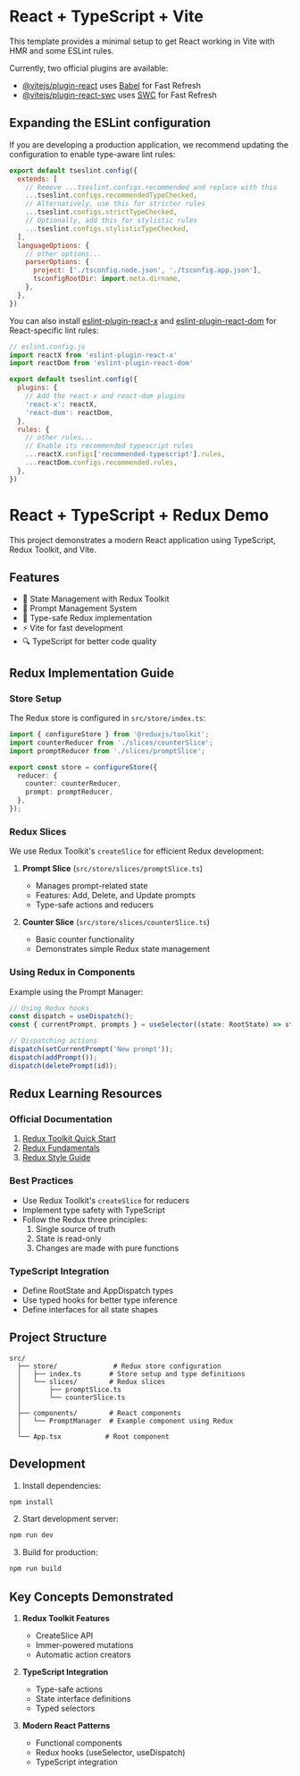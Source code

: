 # React + TypeScript + Vite

This template provides a minimal setup to get React working in Vite with HMR and some ESLint rules.

Currently, two official plugins are available:

- [@vitejs/plugin-react](https://github.com/vitejs/vite-plugin-react/blob/main/packages/plugin-react) uses [Babel](https://babeljs.io/) for Fast Refresh
- [@vitejs/plugin-react-swc](https://github.com/vitejs/vite-plugin-react/blob/main/packages/plugin-react-swc) uses [SWC](https://swc.rs/) for Fast Refresh

## Expanding the ESLint configuration

If you are developing a production application, we recommend updating the configuration to enable type-aware lint rules:

```js
export default tseslint.config({
  extends: [
    // Remove ...tseslint.configs.recommended and replace with this
    ...tseslint.configs.recommendedTypeChecked,
    // Alternatively, use this for stricter rules
    ...tseslint.configs.strictTypeChecked,
    // Optionally, add this for stylistic rules
    ...tseslint.configs.stylisticTypeChecked,
  ],
  languageOptions: {
    // other options...
    parserOptions: {
      project: ['./tsconfig.node.json', './tsconfig.app.json'],
      tsconfigRootDir: import.meta.dirname,
    },
  },
})
```

You can also install [eslint-plugin-react-x](https://github.com/Rel1cx/eslint-react/tree/main/packages/plugins/eslint-plugin-react-x) and [eslint-plugin-react-dom](https://github.com/Rel1cx/eslint-react/tree/main/packages/plugins/eslint-plugin-react-dom) for React-specific lint rules:

```js
// eslint.config.js
import reactX from 'eslint-plugin-react-x'
import reactDom from 'eslint-plugin-react-dom'

export default tseslint.config({
  plugins: {
    // Add the react-x and react-dom plugins
    'react-x': reactX,
    'react-dom': reactDom,
  },
  rules: {
    // other rules...
    // Enable its recommended typescript rules
    ...reactX.configs['recommended-typescript'].rules,
    ...reactDom.configs.recommended.rules,
  },
})
```

# React + TypeScript + Redux Demo

This project demonstrates a modern React application using TypeScript, Redux Toolkit, and Vite.

## Features

- 🔄 State Management with Redux Toolkit
- 📝 Prompt Management System
- 🎯 Type-safe Redux implementation
- ⚡ Vite for fast development
- 🔍 TypeScript for better code quality

## Redux Implementation Guide

### Store Setup
The Redux store is configured in `src/store/index.ts`:
```typescript
import { configureStore } from '@reduxjs/toolkit';
import counterReducer from './slices/counterSlice';
import promptReducer from './slices/promptSlice';

export const store = configureStore({
  reducer: {
    counter: counterReducer,
    prompt: promptReducer,
  },
});
```

### Redux Slices
We use Redux Toolkit's `createSlice` for efficient Redux development:

1. **Prompt Slice** (`src/store/slices/promptSlice.ts`)
   - Manages prompt-related state
   - Features: Add, Delete, and Update prompts
   - Type-safe actions and reducers

2. **Counter Slice** (`src/store/slices/counterSlice.ts`)
   - Basic counter functionality
   - Demonstrates simple Redux state management

### Using Redux in Components

Example using the Prompt Manager:
```typescript
// Using Redux hooks
const dispatch = useDispatch();
const { currentPrompt, prompts } = useSelector((state: RootState) => state.prompt);

// Dispatching actions
dispatch(setCurrentPrompt('New prompt'));
dispatch(addPrompt());
dispatch(deletePrompt(id));
```

## Redux Learning Resources

### Official Documentation
1. [Redux Toolkit Quick Start](https://redux-toolkit.js.org/introduction/quick-start)
2. [Redux Fundamentals](https://redux.js.org/tutorials/fundamentals/part-1-overview)
3. [Redux Style Guide](https://redux.js.org/style-guide/style-guide)

### Best Practices
- Use Redux Toolkit's `createSlice` for reducers
- Implement type safety with TypeScript
- Follow the Redux three principles:
  1. Single source of truth
  2. State is read-only
  3. Changes are made with pure functions

### TypeScript Integration
- Define RootState and AppDispatch types
- Use typed hooks for better type inference
- Define interfaces for all state shapes

## Project Structure

```
src/
  ├── store/              # Redux store configuration
  │   ├── index.ts       # Store setup and type definitions
  │   └── slices/        # Redux slices
  │       ├── promptSlice.ts
  │       └── counterSlice.ts
  │
  ├── components/        # React components
  │   └── PromptManager  # Example component using Redux
  │
  └── App.tsx           # Root component
```

## Development

1. Install dependencies:
```bash
npm install
```

2. Start development server:
```bash
npm run dev
```

3. Build for production:
```bash
npm run build
```

## Key Concepts Demonstrated

1. **Redux Toolkit Features**
   - CreateSlice API
   - Immer-powered mutations
   - Automatic action creators

2. **TypeScript Integration**
   - Type-safe actions
   - State interface definitions
   - Typed selectors

3. **Modern React Patterns**
   - Functional components
   - Redux hooks (useSelector, useDispatch)
   - TypeScript integration
